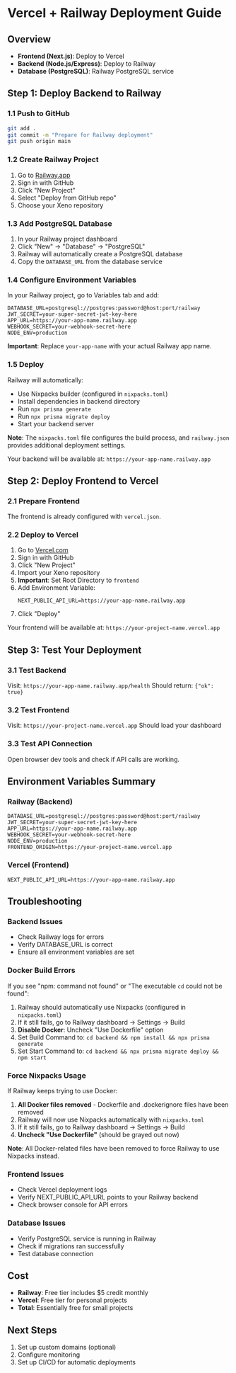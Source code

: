 # Vercel + Railway Deployment Guide

## Overview
- **Frontend (Next.js)**: Deploy to Vercel
- **Backend (Node.js/Express)**: Deploy to Railway
- **Database (PostgreSQL)**: Railway PostgreSQL service

## Step 1: Deploy Backend to Railway

### 1.1 Push to GitHub
```bash
git add .
git commit -m "Prepare for Railway deployment"
git push origin main
```

### 1.2 Create Railway Project
1. Go to [Railway.app](https://railway.app)
2. Sign in with GitHub
3. Click "New Project"
4. Select "Deploy from GitHub repo"
5. Choose your Xeno repository

### 1.3 Add PostgreSQL Database
1. In your Railway project dashboard
2. Click "New" → "Database" → "PostgreSQL"
3. Railway will automatically create a PostgreSQL database
4. Copy the `DATABASE_URL` from the database service

### 1.4 Configure Environment Variables
In your Railway project, go to Variables tab and add:

```env
DATABASE_URL=postgresql://postgres:password@host:port/railway
JWT_SECRET=your-super-secret-jwt-key-here
APP_URL=https://your-app-name.railway.app
WEBHOOK_SECRET=your-webhook-secret-here
NODE_ENV=production
```

**Important**: Replace `your-app-name` with your actual Railway app name.

### 1.5 Deploy
Railway will automatically:
- Use Nixpacks builder (configured in `nixpacks.toml`)
- Install dependencies in backend directory
- Run `npx prisma generate`
- Run `npx prisma migrate deploy`
- Start your backend server

**Note**: The `nixpacks.toml` file configures the build process, and `railway.json` provides additional deployment settings.

Your backend will be available at: `https://your-app-name.railway.app`

## Step 2: Deploy Frontend to Vercel

### 2.1 Prepare Frontend
The frontend is already configured with `vercel.json`.

### 2.2 Deploy to Vercel
1. Go to [Vercel.com](https://vercel.com)
2. Sign in with GitHub
3. Click "New Project"
4. Import your Xeno repository
5. **Important**: Set Root Directory to `frontend`
6. Add Environment Variable:
   ```
   NEXT_PUBLIC_API_URL=https://your-app-name.railway.app
   ```
7. Click "Deploy"

Your frontend will be available at: `https://your-project-name.vercel.app`

## Step 3: Test Your Deployment

### 3.1 Test Backend
Visit: `https://your-app-name.railway.app/health`
Should return: `{"ok": true}`

### 3.2 Test Frontend
Visit: `https://your-project-name.vercel.app`
Should load your dashboard

### 3.3 Test API Connection
Open browser dev tools and check if API calls are working.

## Environment Variables Summary

### Railway (Backend)
```env
DATABASE_URL=postgresql://postgres:password@host:port/railway
JWT_SECRET=your-super-secret-jwt-key-here
APP_URL=https://your-app-name.railway.app
WEBHOOK_SECRET=your-webhook-secret-here
NODE_ENV=production
FRONTEND_ORIGIN=https://your-project-name.vercel.app
```

### Vercel (Frontend)
```env
NEXT_PUBLIC_API_URL=https://your-app-name.railway.app
```

## Troubleshooting

### Backend Issues
- Check Railway logs for errors
- Verify DATABASE_URL is correct
- Ensure all environment variables are set

### Docker Build Errors
If you see "npm: command not found" or "The executable `cd` could not be found":
1. Railway should automatically use Nixpacks (configured in `nixpacks.toml`)
2. If it still fails, go to Railway dashboard → Settings → Build
3. **Disable Docker**: Uncheck "Use Dockerfile" option
4. Set Build Command to: `cd backend && npm install && npx prisma generate`
5. Set Start Command to: `cd backend && npx prisma migrate deploy && npm start`

### Force Nixpacks Usage
If Railway keeps trying to use Docker:
1. **All Docker files removed** - Dockerfile and .dockerignore files have been removed
2. Railway will now use Nixpacks automatically with `nixpacks.toml`
3. If it still fails, go to Railway dashboard → Settings → Build
4. **Uncheck "Use Dockerfile"** (should be grayed out now)

**Note**: All Docker-related files have been removed to force Railway to use Nixpacks instead.

### Frontend Issues
- Check Vercel deployment logs
- Verify NEXT_PUBLIC_API_URL points to your Railway backend
- Check browser console for API errors

### Database Issues
- Verify PostgreSQL service is running in Railway
- Check if migrations ran successfully
- Test database connection

## Cost
- **Railway**: Free tier includes $5 credit monthly
- **Vercel**: Free tier for personal projects
- **Total**: Essentially free for small projects

## Next Steps
1. Set up custom domains (optional)
2. Configure monitoring
3. Set up CI/CD for automatic deployments
